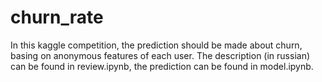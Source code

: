 # churn_rate
In this kaggle competition, the prediction should be made about churn, basing on anonymous features of each user. The description (in russian) can be found in review.ipynb, the prediction can be found in model.ipynb.

